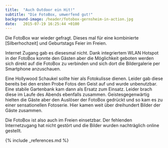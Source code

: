 ```yaml
---
title:  "Auch Outdoor ein Hit!"
subtitle: "Die FotoBox, umwerfend gut!"
background-image: /header/fotobox-gernsheim-in-action.jpg
date:   2015-07-19 16:25:44 +0100
---
```

Die FotoBox war wieder gefragt. Dieses mal für eine kombinierte [Silberhochzeit] und Geburtstags Feier im Freien.

Internet Zugang gab es diesesmal nicht. Dank integriertem WLAN Hotspot in der FotoBox konnte den Gästen aber die Möglichkeit geboten werden sich direkt auf die FotoBox zu verbinden und sich dort die Bildergalerie per Smartphone anzuschauen.

Eine Hollywood Schaukel sollte hier als Fotokulisse dienen. Leider gab diese bereits bei den ersten Probe Fotos den Geist auf und wurde unbenutzbar. Eine stabile Gartenbank kam dann als Ersatz zum Einsatz. Leider brach diese im Laufe des Abends ebenfalls zusammen. Geistesgegenwärtig hielten die Gäste aber den Auslöser der FotoBox gedrückt und so kam es zu einer sensationellen Fotoserie. Hier kamen weit über dreihundert Bilder der Gäste zusammen.

Die FotoBox ist also auch im Freien einsetzbar. Der fehlenden Internetzugang hat nicht gestört und die Bilder wurden nachträglich online gestellt. 

{% include _references.md %}
